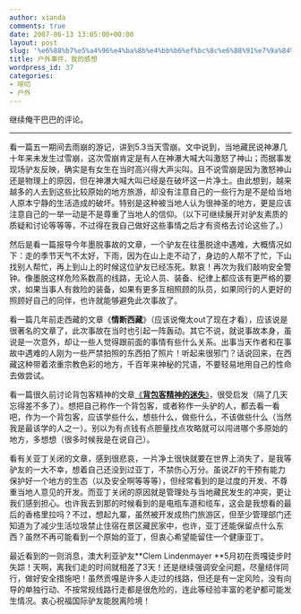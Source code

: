 ```yaml
---
author: xianda
comments: true
date: 2007-06-13 13:05:00+00:00
layout: post
slug: '%e6%88%b7%e5%a4%96%e4%ba%8b%e4%bb%b6%ef%bc%8c%e6%88%91%e7%9a%84%e6%84%9f%e6%83%b3'
title: 户外事件，我的感想
wordpress_id: 37
categories:
- 唠叨
- 户外
---
```


继续俺干巴巴的评论。

 

    
   

* * *

     


 

看一篇五一期间去雨崩的游记，讲到5.3当天雪崩。文中说到，当地藏民说神瀑几十年来未发生过雪崩，这次雪崩肯定是有人在神瀑大喊大叫激怒了神山；而据事发现场驴友反映，确实是有女生在当时高兴得大声尖叫。且不说雪崩是因为激怒神山还是物理上的原因，但在神瀑大喊大叫已经是在破坏这一片净土。由此想到，越来越多的人去到这些比较原始的地方旅游，却没有注意自己的一些行为是不是给当地人原本宁静的生活造成的破坏。特别是这种被当地人认为很神圣的地方，更是应该注意自己的一举一动是不是尊重了当地人的信仰。（以下可继续展开对驴友素质的质疑和讨论等等等，不过得在我自己做好这些事情之后才有资格去讨论这些了。）

 

    
然后是看一篇报导今年墨脱事故的文章，一个驴友在往墨脱途中遇难，大概情况如下：走的季节天气不太好，下雨，因为在山上走不动了，身边的人帮不了忙，下山找别人帮忙，再上到山上的时候这位驴友已经冻死。默哀！再次为我们敲响安全警钟。像墨脱这样危险系数高的线路，无论人员、装备、纪律上都应该有更严格的要求，如果当事人有救险的装备，如果有更多互相照顾的队员，如果同行的人更好的照顾好自己的同伴，也许就能够避免此次事故了。

<!-- more -->

    
看一篇几年前走西藏的文章《**情断西藏**》（应该说俺太out了现在才看），应该说是很著名的文章了，此次事故在当时也引起一阵轰动。其它不说，就说事故本身，虽说是一次意外，却让一些人觉得跟前面的事情有些什么关系。出事当天作者和在事故中遇难的人刚为一些严禁拍照的东西拍了照片！听起来很邪门？话说回来，在西藏这种带着浓重宗教色彩的地方，千百年来神秘的咒语，不要轻易地用自己的性命去做尝试。

 

    
看一篇很久前讨论背包客精神的文章[《**背包客精神的迷失**》](http://www.doyouhike.net/forum/185125,0,0,1.html)，很受启发（隔了几天忘得差不多了）。想把自己称作一个背包客，或者称作一头驴的人，都去看一看吧，作为一个背包客，应该学些什么，想些什么，做些什么，不该做些什么（当然我是最该学的人之一）。别以为有点钱有点胆量找点攻略就可以闯进哪个多原始的地方，多想想（很多时候我是在说自己）。

 

    
看有关亚丁关闭的文章，感到很悲哀，一片净土很快就要在世界上消失了，是我等驴友的一大不幸，想着自己还没到过亚丁，不禁伤心万分。虽说ZF的干预有能力保护好一个地方的生态（以及安全啊等等等），但经常看到的是过度的开发、不尊重当地人意见的开发。而亚丁关闭的原因就是管理处与当地藏民发生的冲突，更让我们感到担心。也许我去到那的时候看到的是电瓶车道和缆车，这会是我想看的最后的香格里拉吗？不过，想起九寨，虽然被开发成热门旅游区，但至少管理部门还知道为了减少生活垃圾禁止住宿在景区藏民家中，也许，亚丁还能保留点什么东西？虽然不再可能看到一个原始的亚丁，但衷心希望能留住一个健康亚丁。

 

    
最近看到的一则消息，澳大利亚驴友**Clem Lindenmayer **5月初在贡嘎徒步时失踪！天啊，离我们走的时间就相差了3天！还是继续强调安全问题，尽量结伴同行，做好安全措施吧！虽然贡嘎是许多人走过的线路，但还是有一定风险，没有向导的单独行动、不按常规线路行走都是很危险的，连此等经验丰富的老驴都可能发生情况。衷心祝福国际驴友能脱离险境！

 
